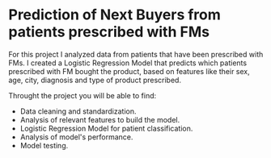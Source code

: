 # Prediction of Next Buyers from patients prescribed with FMs

For this project I analyzed data from patients that have been prescribed with FMs. I created a Logistic Regression Model that predicts which patients prescribed with FM bought the product, based on features like their sex, age, city, diagnosis and type of product prescribed.

Throught the project you will be able to find:

- Data cleaning and standardization.
- Analysis of relevant features to build the model.
- Logistic Regression Model for patient classification.
- Analysis of model's performance.
- Model testing.

